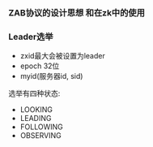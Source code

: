 



### ZAB协议的设计思想 和在zk中的使用

### Leader选举

* zxid最大会被设置为leader
* epoch 32位
* myid(服务器id, sid)

选举有四种状态:

* LOOKING
* LEADING
* FOLLOWING
* OBSERVING